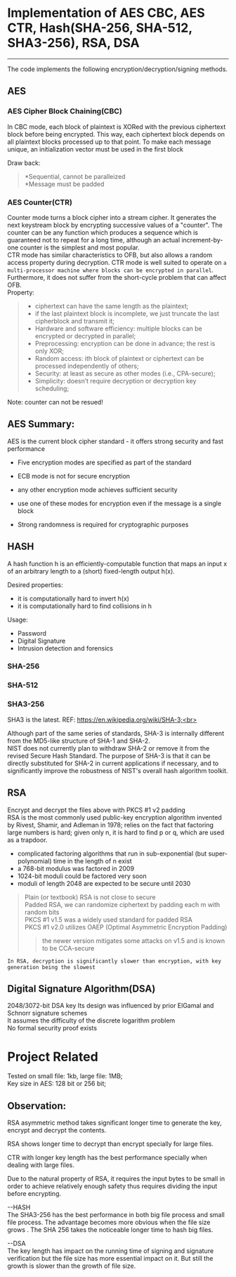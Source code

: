 # Implementation of AES CBC, AES CTR, Hash(SHA-256, SHA-512, SHA3-256), RSA, DSA

---
The code implements the following encryption/decryption/signing methods.
## AES
### AES Cipher Block Chaining(CBC)
In CBC mode, each block of plaintext is XORed with the previous ciphertext block before being encrypted. This way, each ciphertext block depends on all plaintext blocks processed up to that point. To make each message unique, an initialization vector must be used in the first block

Draw back: <br>
  >*Sequential, cannot be paralleized <br>
  *Message must be padded <br>
 

### AES Counter(CTR)
Counter mode turns a block cipher into a stream cipher. It generates the next keystream block by encrypting successive values of a "counter". The counter can be any function which produces a sequence which is guaranteed not to repeat for a long time, although an actual increment-by-one counter is the simplest and most popular.<br>
CTR mode has similar characteristics to OFB, but also allows a random access property during decryption. CTR mode is well suited to operate on `a multi-processor machine where blocks can be encrypted in parallel`. Furthermore, it does not suffer from the short-cycle problem that can affect OFB.
<br>Property:<br>
>- ciphertext can have the same length as the plaintext; <br>
>- if the last plaintext block is incomplete, we just truncate the last
cipherblock and transmit it; <br>
>- Hardware and software efficiency: multiple blocks can be encrypted or
decrypted in parallel; <br>
>- Preprocessing: encryption can be done in advance; the rest is only XOR; <br>
>- Random access: ith block of plaintext or ciphertext can be processed
independently of others; <br>
>- Security: at least as secure as other modes (i.e., CPA-secure);  <br>
>- Simplicity: doesn’t require decryption or decryption key scheduling; <br>

Note: counter can not be resued!<br>

AES Summary:<br>
---
AES is the current block cipher standard - it offers strong security and fast performance<br>

- Five encryption modes are specified as part of the standard

-  ECB mode is not for secure encryption

-  any other encryption mode achieves sufficient security

-  use one of these modes for encryption even if the message is a single
block


-  Strong randomness is required for cryptographic purposes
 

## HASH
A hash function h is an efficiently-computable function that maps an input x
of an arbitrary length to a (short) fixed-length output h(x).<br>

Desired properties:
- it is computationally hard to invert h(x)
- it is computationally hard to find collisions in h

Usage:
- Password
- Digital Signature
- Intrusion detection and forensics


### SHA-256
### SHA-512
### SHA3-256
SHA3 is the latest. 
REF: https://en.wikipedia.org/wiki/SHA-3;<br>

Although part of the same series of standards, SHA-3 is internally different from the MD5-like structure of SHA-1 and SHA-2.<br>
NIST does not currently plan to withdraw SHA-2 or remove it from the revised Secure Hash Standard. The purpose of SHA-3 is that it can be directly substituted for SHA-2 in current applications if necessary, and to significantly improve the robustness of NIST's overall hash algorithm toolkit.<br>



## RSA
Encrypt and decrypt the files above with PKCS #1 v2 padding<br>
RSA is the most commonly used public-key encryption algorithm invented
by Rivest, Shamir, and Adleman in 1978; relies on the fact that factoring large numbers is hard; given only n, it is hard to find p or q, which are used as a trapdoor.<br>

- complicated factoring algorithms that run in sub-exponential (but
super-polynomial) time in the length of n exist
- a 768-bit modulus was factored in 2009
- 1024-bit moduli could be factored very soon
- moduli of length 2048 are expected to be secure until 2030

>Plain (or textbook) RSA is not close to secure<br>
>Padded RSA, we can randomize ciphertext by padding each m with random bits<br>
>PKCS #1 v1.5 was a widely used standard for padded RSA<br>
>PKCS #1 v2.0 utilizes OAEP (Optimal Asymmetric Encryption Padding)<br>
>>the newer version mitigates some attacks on v1.5 and is known to be
CCA-secure<br>

`In RSA, decryption is significantly slower than encryption, with key
generation being the slowest`




## Digital Signature Algorithm(DSA)
2048/3072-bit DSA key
Its design was influenced by prior ElGamal and Schnorr signature
schemes<br>
It assumes the difficulty of the discrete logarithm problem<br>
No formal security proof exists<br>



Project Related
===
Tested on small file: 1kb, large file: 1MB;<br>
Key size in AES: 128 bit or 256 bit;<br>
## Observation:
RSA asymmetric method takes significant longer time
to generate the key, encrypt and decrypt the contents. <br>

RSA shows longer time to decrypt than
encrypt specially for large files. <br>

CTR with longer key length has the best performance specially when
dealing with large files. <br>

Due to the natural property of RSA, it requires the input bytes to be small in
order to achieve relatively enough safety thus requires dividing the input before encrypting.<br>


--HASH<br>
The SHA3-256 has the best performance in both big file process and small file process. The advantage
becomes more obvious when the file size grows . The SHA 256 takes the noticeable longer time to hash
big files.<br>

--DSA<br>
The key length has impact on the running time of signing and signature verification but
the file size has more essential impact on it. But still the growth is slower than the growth of file size.

